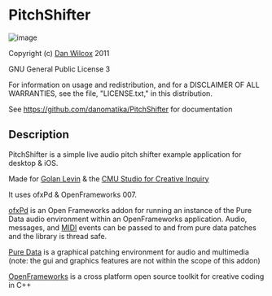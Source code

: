 PitchShifter
===================================

![image](https://github.com/danomatika/PitchShifter/raw/master/screenshot.png)

Copyright (c) [Dan Wilcox](danomatika.com) 2011

GNU General Public License 3

For information on usage and redistribution, and for a DISCLAIMER OF ALL
WARRANTIES, see the file, "LICENSE.txt," in this distribution.

See https://github.com/danomatika/PitchShifter for documentation

Description
-----------

PitchShifter is a simple live audio pitch shifter example application for desktop & iOS.

Made for [Golan Levin](http://flong.com) & the [CMU Studio for Creative Inquiry](http://studiofrocreativeinquiry.com)

It uses ofxPd & OpenFrameworks 007.

[ofxPd](https://github.com/danomatika/ofxPd) is an Open Frameworks addon for running an instance of the Pure Data audio environment within an OpenFrameworks application. Audio, messages, and [MIDI](http://en.wikipedia.org/wiki/Musical_Instrument_Digital_Interface) events can be passed to and from pure data patches and the library is thread safe.

[Pure Data](http://pure-data.info/) is a graphical patching environment for audio and multimedia (note: the gui and graphics features are not within the scope of this addon) 

[OpenFrameworks](http://www.openframeworks.cc/) is a cross platform open source toolkit for creative coding in C++

